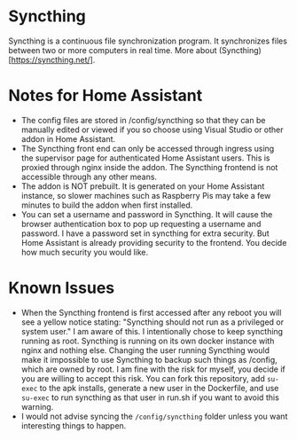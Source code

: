 # Syncthing
Syncthing is a continuous file synchronization program. It synchronizes files between two or more computers in real time.  More about  (Syncthing)[https://syncthing.net/].

# Notes for Home Assistant
- The config files are stored in /config/syncthing so that they can be manually edited or viewed if you so choose using Visual Studio or other addon in Home Assistant.
- The Syncthing front end can only be accessed through ingress using the supervisor page for authenticated Home Assistant users.  This is proxied through nginx inside the addon.  The Syncthing
frontend is not accessible through any other means.
- The addon is NOT prebuilt.  It is generated on your Home Assistant instance, so slower machines such as Raspberry Pis may take a few minutes to build the addon when first installed.
- You can set a username and password in Syncthing.  It will cause the browser authentication box to pop up requesting a username and password.  I have a password set in syncthing
for extra security.  But Home Assistant is already providing security to the frontend.  You decide how much security you would like.

# Known Issues
- When the Syncthing frontend is first accessed after any reboot you will see a yellow notice stating: "Syncthing should not run as a privileged or system user." I am aware of this.
I intentionally chose to keep syncthing running as root.  Syncthing is running on its own docker instance with nginx and nothing else.  Changing the user running Syncthing would
make it impossible to use Syncthing to backup such things as /config, which are owned by root.  I am fine with the risk for myself, you decide if you are willing to accept this
risk.  You can fork this repository, add `su-exec` to the apk installs, generate a new user in the Dockerfile, and use `su-exec` to run syncthing as that user in run.sh if you
want to avoid this warning.
- I would not advise syncing the `/config/syncthing` folder unless you want interesting things to happen.

